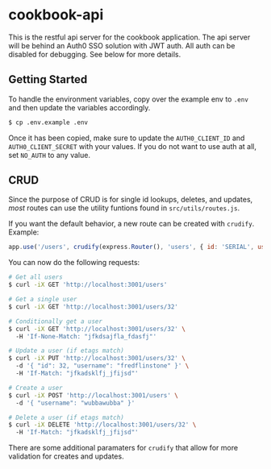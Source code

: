 # cookbook-api
This is the restful api server for the cookbook application. The api server will be behind an Auth0 SSO solution
with JWT auth. All auth can be disabled for debugging. See below for more details.

## Getting Started
To handle the environment variables, copy over the example env to `.env` and then update the variables accordingly.

```bash
$ cp .env.example .env
```

Once it has been copied, make sure to update the `AUTH0_CLIENT_ID` and `AUTH0_CLIENT_SECRET` with
your values. If you do not want to use auth at all, set `NO_AUTH` to any value.

## CRUD
Since the purpose of CRUD is for single id lookups, deletes, and updates,
_most_ routes can use the utility funtions found in `src/utils/routes.js`.

If you want the default behavior, a new route can be created with `crudify`. Example:

```js
app.use('/users', crudify(express.Router(), 'users', { id: 'SERIAL', username: 'TEXT' }));
```

You can now do the following requests:

```bash
# Get all users
$ curl -iX GET 'http://localhost:3001/users'

# Get a single user
$ curl -iX GET 'http://localhost:3001/users/32'

# Conditionally get a user
$ curl -iX GET 'http://localhost:3001/users/32' \ 
  -H 'If-None-Match: "jfkdsajfla_fdasfj"'

# Update a user (if etags match)
$ curl -iX PUT 'http://localhost:3001/users/32' \ 
  -d '{ "id": 32, "username": "fredflinstone" }' \ 
  -H 'If-Match: "jfkadsklfj_jfijsd"'

# Create a user
$ curl -iX POST 'http://localhost:3001/users' \ 
  -d '{ "username": "wubbawubba" }'

# Delete a user (if etags match)
$ curl -iX DELETE 'http://localhost:3001/users/32' \ 
  -H 'If-Match: "jfkadsklfj_jfijsd"'
```

There are some additional paramaters for `crudify` that allow for more validation for creates and updates.
